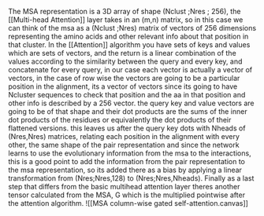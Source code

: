 The MSA representation is a 3D array of shape (Nclust ;Nres ; 256), the [[Multi-head Attention]] layer takes in an (m,n) matrix, so in this case we can think of the msa as a (Nclust ;Nres) matrix of vectors of 256 dimensions representing the amino acids and other relevant info about that position in that cluster. 
In the [[Attention]] algorithm you have sets of keys and values which are sets of vectors, and the return is a linear combination of the values according to the similarity between the query and every key, and concatenate for every query,  in our case each vector is actually a vector of vectors, in the case of row wise the vectors are going to be a particular position in the alignment, its a vector of vectors since its going to have Ncluster sequences to check that position and the aa in that position and other info is described by a 256 vector. the query key and value vectors are going to be of that shape and their dot products are the sums of the inner dot products of the residues or equivalently the dot products of their flattened versions.
this leaves us after the query key dots with Nheads of (Nres,Nres) matrices, relating each position in the alignment with every other, the same shape of the pair representation and since the network learns to use the evolutionary information from the msa to the interactions, this is a good point to add the information from the pair representation to the msa representation, so its added there as a bias by applying a linear transformation from 
(Nres;Nres,128) to (Nres;Nres,Nheads).
Finally as a last step that differs from the basic multihead attention  layer theres another tensor calculated from the MSA, G which is the multiplied pointwise after the attention algorithm.
![[MSA column-wise gated self-attention.canvas]]
